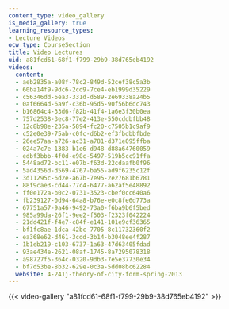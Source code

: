 ```yaml
---
content_type: video_gallery
is_media_gallery: true
learning_resource_types:
- Lecture Videos
ocw_type: CourseSection
title: Video Lectures
uid: a81fcd61-68f1-f799-29b9-38d765eb4192
videos:
  content:
  - aeb2835a-a08f-78c2-849d-52cef38c5a3b
  - 60ba14f9-9dc6-2cd9-7ce4-eb1999d35229
  - c56346dd-6ea3-331d-d589-2e69338a24b5
  - 0af6664d-6a9f-c36b-95d5-90f56b6dc743
  - b16864c4-33d6-f82b-41f4-1a6e3f30b0ea
  - 757d2538-3ec8-77e2-413e-550cddbfbb48
  - 12c8b98e-235a-5894-fc20-c7505b1c9af9
  - c52e0e39-75ab-c0fc-d6b2-ef3fbdbbfbde
  - 26ee57aa-a726-ac31-a781-d371e095ffba
  - 024a7c7e-1383-b1e6-d948-d88a64760059
  - edbf3bbb-4f0d-e98c-5497-519b5cc91ffa
  - 5448ad72-bc11-e07b-f63d-22cdaafb0f96
  - 5ad4356d-d569-4767-ba55-ad9f6235c12f
  - 3d11295c-6d2e-a67b-7e95-2e27681b6781
  - 88f9cae3-cd44-77c4-6477-a62af5e48892
  - ff0e172a-b0c2-0731-3523-cbef0cc640a6
  - fb239127-0d94-64a8-b76e-e0c8fe6d773a
  - 67751a57-9a46-9492-73a0-f6ba9b6f5bed
  - 985a99da-26f1-9ee2-f503-f2323f042224
  - 21dd421f-f4e7-c84f-e141-101e9cf36365
  - bf1fc8ae-1dca-42bc-7705-8c11732360f2
  - ea368e62-d461-3cdd-3b14-b3048ee4f287
  - 1b1eb219-c103-6737-1a63-47d63405fdad
  - 93ae434e-2621-08af-1745-8a7295078318
  - a98727f5-364c-0320-9db3-7e5e37730e34
  - bf7d53be-8b32-629e-0c3a-5dd08bc62284
  website: 4-241j-theory-of-city-form-spring-2013
---
```



{{< video-gallery "a81fcd61-68f1-f799-29b9-38d765eb4192" >}}

